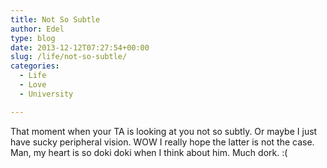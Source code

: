 ```yaml
---
title: Not So Subtle
author: Edel
type: blog
date: 2013-12-12T07:27:54+00:00
slug: /life/not-so-subtle/
categories:
  - Life
  - Love
  - University

---
```

That moment when your TA is looking at you not so subtly. Or maybe I just have sucky peripheral vision. WOW I really hope the latter is not the case. Man, my heart is so doki doki when I think about him. Much dork. :(


